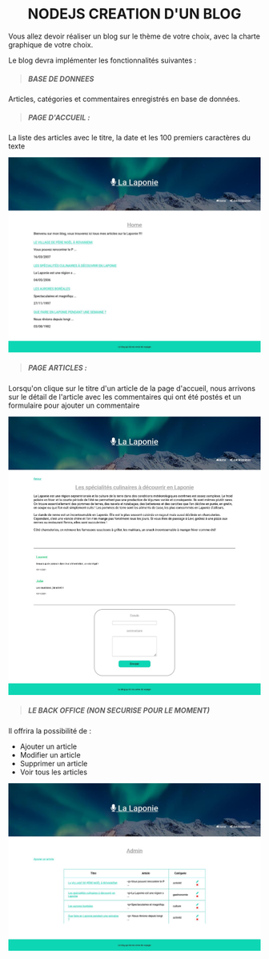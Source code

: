 <h1 style="text-align: center;">
    NODEJS CREATION D'UN BLOG
</h1>

Vous allez devoir réaliser un blog sur le thème de votre choix, avec la charte graphique de votre choix.

Le blog devra implémenter les fonctionnalités suivantes :

> ##### BASE DE DONNEES

Articles, catégories et commentaires enregistrés en base de données.

> ##### **PAGE D'ACCUEIL** : 

La liste des articles avec le titre, la date et les 100 premiers caractères du texte

![alt Page d'accueil](images/image1.png)

> ##### PAGE ARTICLES :

Lorsqu'on clique sur le titre d'un article de la page d'accueil, nous arrivons sur le détail de l'article avec les commentaires qui ont été postés et un formulaire pour ajouter un commentaire

![alt Page d'articles](images/image2.png)

> ##### LE **BACK OFFICE** (NON SECURISE POUR LE MOMENT)

Il offrira la possibilité de :
- Ajouter un article
- Modifier un article
- Supprimer un article
- Voir tous les articles

![alt Page du back office](images/image3.png)
